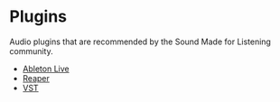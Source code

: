 # Plugins
Audio plugins that are recommended by the Sound Made for Listening community.

* [Ableton Live](Ableton%20Live.md)
* [Reaper](Reaper.md)
* [VST](VST.md)